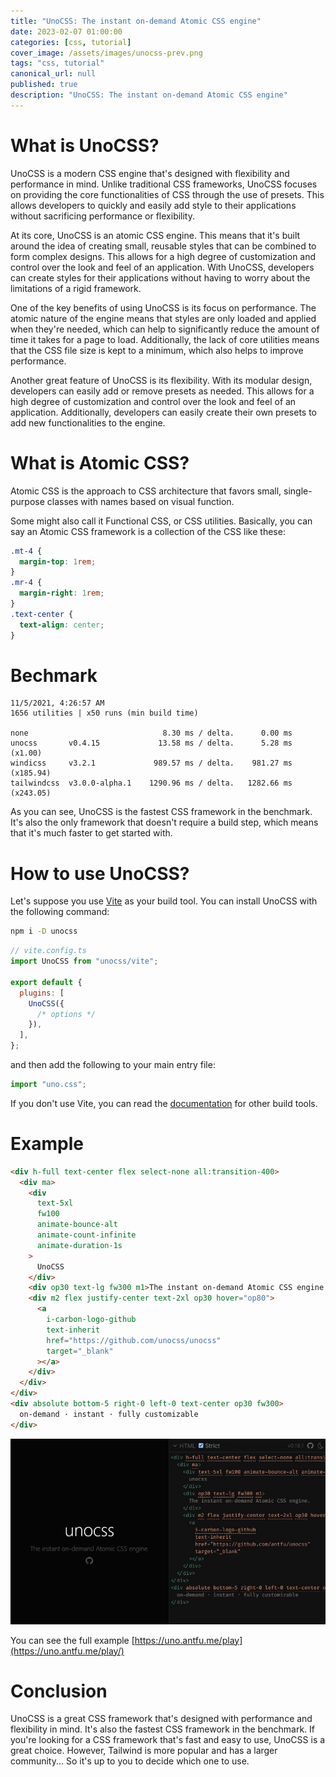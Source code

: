 ```yaml
---
title: "UnoCSS: The instant on-demand Atomic CSS engine"
date: 2023-02-07 01:00:00
categories: [css, tutorial]
cover_image: /assets/images/unocss-prev.png
tags: "css, tutorial"
canonical_url: null
published: true
description: "UnoCSS: The instant on-demand Atomic CSS engine"
---
```


# What is UnoCSS?

UnoCSS is a modern CSS engine that's designed with flexibility and performance in mind. Unlike traditional CSS frameworks, UnoCSS focuses on providing the core functionalities of CSS through the use of presets. This allows developers to quickly and easily add style to their applications without sacrificing performance or flexibility.

At its core, UnoCSS is an atomic CSS engine. This means that it's built around the idea of creating small, reusable styles that can be combined to form complex designs. This allows for a high degree of customization and control over the look and feel of an application. With UnoCSS, developers can create styles for their applications without having to worry about the limitations of a rigid framework.

One of the key benefits of using UnoCSS is its focus on performance. The atomic nature of the engine means that styles are only loaded and applied when they're needed, which can help to significantly reduce the amount of time it takes for a page to load. Additionally, the lack of core utilities means that the CSS file size is kept to a minimum, which also helps to improve performance.

Another great feature of UnoCSS is its flexibility. With its modular design, developers can easily add or remove presets as needed. This allows for a high degree of customization and control over the look and feel of an application. Additionally, developers can easily create their own presets to add new functionalities to the engine.

# What is Atomic CSS?

Atomic CSS is the approach to CSS architecture that favors small, single-purpose classes with names based on visual function.

Some might also call it Functional CSS, or CSS utilities. Basically, you can say an Atomic CSS framework is a collection of the CSS like these:

```css
.mt-4 {
  margin-top: 1rem;
}
.mr-4 {
  margin-right: 1rem;
}
.text-center {
  text-align: center;
}
```

# Bechmark

```
11/5/2021, 4:26:57 AM
1656 utilities | x50 runs (min build time)

none                              8.30 ms / delta.      0.00 ms
unocss       v0.4.15             13.58 ms / delta.      5.28 ms (x1.00)
windicss     v3.2.1             989.57 ms / delta.    981.27 ms (x185.94)
tailwindcss  v3.0.0-alpha.1    1290.96 ms / delta.   1282.66 ms (x243.05)
```

As you can see, UnoCSS is the fastest CSS framework in the benchmark. It's also the only framework that doesn't require a build step, which means that it's much faster to get started with.

# How to use UnoCSS?

Let's suppose you use [Vite](https://vitejs.dev/) as your build tool. You can install UnoCSS with the following command:

```bash
npm i -D unocss
```

```js
// vite.config.ts
import UnoCSS from "unocss/vite";

export default {
  plugins: [
    UnoCSS({
      /* options */
    }),
  ],
};
```

and then add the following to your main entry file:

```js
import "uno.css";
```

If you don't use Vite, you can read the [documentation](https://github.com/unocss/unocss) for other build tools.

# Example

```html
<div h-full text-center flex select-none all:transition-400>
  <div ma>
    <div
      text-5xl
      fw100
      animate-bounce-alt
      animate-count-infinite
      animate-duration-1s
    >
      UnoCSS
    </div>
    <div op30 text-lg fw300 m1>The instant on-demand Atomic CSS engine.</div>
    <div m2 flex justify-center text-2xl op30 hover="op80">
      <a
        i-carbon-logo-github
        text-inherit
        href="https://github.com/unocss/unocss"
        target="_blank"
      ></a>
    </div>
  </div>
</div>
<div absolute bottom-5 right-0 left-0 text-center op30 fw300>
  on-demand · instant · fully customizable
</div>
```

![](/assets/images/UnoCSS.jpg)

You can see the full example [https://uno.antfu.me/play](https://uno.antfu.me/play/)

# Conclusion

UnoCSS is a great CSS framework that's designed with performance and flexibility in mind. It's also the fastest CSS framework in the benchmark. If you're looking for a CSS framework that's fast and easy to use, UnoCSS is a great choice. However, Tailwind is more popular and has a larger community... So it's up to you to decide which one to use.
